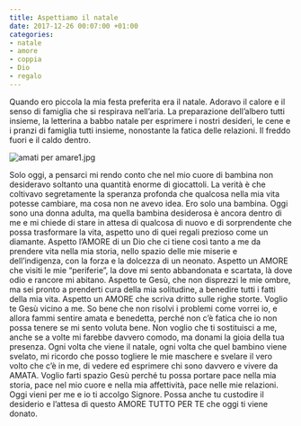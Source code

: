 ```yaml
---
title: Aspettiamo il natale
date: 2017-12-26 00:07:00 +01:00
categories:
- natale
- amore
- coppia
- Dio
- regalo
---
```


Quando ero piccola la mia festa preferita era il natale. Adoravo il calore e il senso di famiglia che si respirava nell’aria. La preparazione dell’albero tutti insieme, la letterina a babbo natale per esprimere i nostri desideri, le cene e i pranzi di famiglia tutti insieme, nonostante la fatica delle relazioni. Il freddo fuori e il caldo dentro.

![amati per amare1.jpg](/uploads/amati%20per%20amare1.jpg)

Solo oggi, a pensarci mi rendo conto che nel mio cuore di bambina non desideravo soltanto una quantità enorme di giocattoli. La verità è che coltivavo segretamente la speranza profonda che qualcosa nella mia vita potesse cambiare, ma cosa non ne avevo idea. Ero solo una bambina.
Oggi sono una donna adulta, ma quella bambina desiderosa è ancora dentro di me e mi chiede di stare in attesa di qualcosa di nuovo e di sorprendente che possa trasformare la vita, aspetto uno di quei regali prezioso come un diamante. Aspetto l’AMORE di un Dio che ci tiene così tanto a me da prendere vita nella mia storia, nello spazio delle mie miserie e dell’indigenza, con la forza e la dolcezza di un neonato. Aspetto un AMORE che visiti le mie “periferie”, la dove mi sento abbandonata e scartata, là dove odio e rancore mi abitano. Aspetto te Gesù, che non disprezzi le mie ombre, ma sei pronto a prenderti cura della mia solitudine, a benedire tutti i fatti della mia vita. Aspetto un AMORE che scriva dritto sulle righe storte. Voglio te Gesù vicino a me. So bene che non risolvi i problemi come vorrei io, e allora fammi sentire amata e benedetta, perché non c’è fatica che io non possa tenere se mi sento voluta bene. Non voglio che ti sostituisci a me, anche se a volte mi farebbe davvero comodo, ma donami la gioia della tua presenza. Ogni volta che viene il natale, ogni volta che quel bambino viene svelato, mi ricordo che posso togliere le mie maschere e svelare il vero volto che c’è in me, di vedere ed esprimere chi sono davvero e vivere da AMATA. Voglio farti spazio Gesù perché tu possa portare pace nella mia storia, pace nel mio cuore e nella mia affettività, pace nelle mie relazioni. Oggi vieni per me e io ti accolgo Signore. Possa anche tu custodire il desiderio e l’attesa di questo AMORE TUTTO PER TE che oggi ti viene donato.